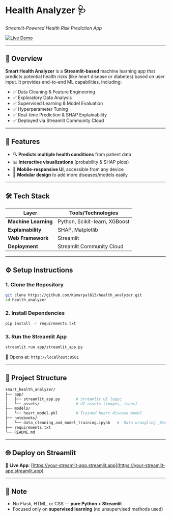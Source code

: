 ﻿
# **Health Analyzer 🩺**

*Streamlit-Powered Health Risk Prediction App*

[![Live Demo](https://img.shields.io/badge/Demo-Live_App-green)](https://your-streamlit-app.streamlit.app)


---

## 📌 **Overview**

**Smart Health Analyzer** is a **Streamlit-based** machine learning app that predicts potential health risks (like heart disease or diabetes) based on user input. It provides end-to-end ML capabilities, including:

* ✅ Data Cleaning & Feature Engineering
* ✅ Exploratory Data Analysis
* ✅ Supervised Learning & Model Evaluation
* ✅ Hyperparameter Tuning
* ✅ Real-time Prediction & SHAP Explainability
* ✅ Deployed via Streamlit Community Cloud

---

## 🚀 **Features**

* 🔍 **Predicts multiple health conditions** from patient data
* 📊 **Interactive visualizations** (probability & SHAP plots)
* 📱 **Mobile-responsive UI**, accessible from any device
* 🔧 **Modular design** to add more diseases/models easily

---

## 🛠 **Tech Stack**

| Layer                | Tools/Technologies            |
| -------------------- | ----------------------------- |
| **Machine Learning** | Python, Scikit-learn, XGBoost |
| **Explainability**   | SHAP, Matplotlib              |
| **Web Framework**    | Streamlit                     |
| **Deployment**       | Streamlit Community Cloud     |

---

## ⚙️ **Setup Instructions**

### 1. Clone the Repository

```bash
git clone https://github.com/Kumarpal613/health_analyzer.git
cd health_analyzer
```

### 2. Install Dependencies

```bash
pip install -r requirements.txt
```

### 3. Run the Streamlit App

```bash
streamlit run app/streamlit_app.py
```

📍 Opens at: `http://localhost:8501`

---

## 📂 **Project Structure**

```bash
smart_health_analyzer/
├── app/
│   ├── streamlit_app.py       # Streamlit UI logic
│   └── assets/                # UI assets (images, icons)
├── models/
│   └── heart_model.pkl        # Trained heart disease model
├── notebooks/
│   └── data_cleaning_and_model_training.ipynb   #  Data wrangling ,Model training & tuning
├── requirements.txt
└── README.md
```

---

## 🌐 **Deploy on Streamlit**

🔗 **Live App**: [https://your-streamlit-app.streamlit.app](https://your-streamlit-app.streamlit.app)

---

## 🎯 **Note**

* No Flask, HTML, or CSS — **pure Python + Streamlit**
* Focused only on **supervised learning** (no unsupervised methods used)

